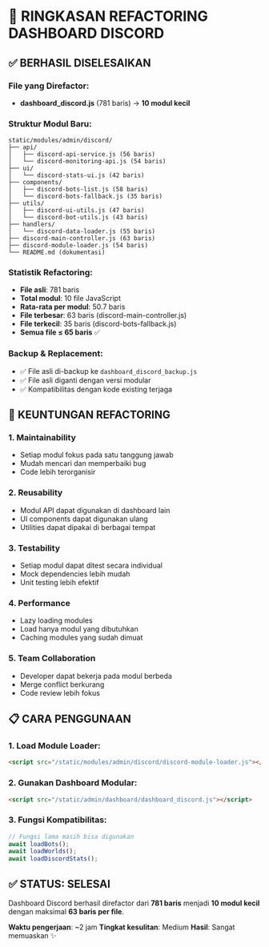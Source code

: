 # 🎯 RINGKASAN REFACTORING DASHBOARD DISCORD

## ✅ BERHASIL DISELESAIKAN

### File yang Direfactor:
- **dashboard_discord.js** (781 baris) → **10 modul kecil**

### Struktur Modul Baru:
```
static/modules/admin/discord/
├── api/
│   ├── discord-api-service.js (56 baris)
│   └── discord-monitoring-api.js (54 baris)
├── ui/
│   └── discord-stats-ui.js (42 baris)
├── components/
│   ├── discord-bots-list.js (58 baris)
│   └── discord-bots-fallback.js (35 baris)
├── utils/
│   ├── discord-ui-utils.js (47 baris)
│   └── discord-bot-utils.js (43 baris)
├── handlers/
│   └── discord-data-loader.js (55 baris)
├── discord-main-controller.js (63 baris)
├── discord-module-loader.js (54 baris)
└── README.md (dokumentasi)
```

### Statistik Refactoring:
- **File asli**: 781 baris
- **Total modul**: 10 file JavaScript
- **Rata-rata per modul**: 50.7 baris
- **File terbesar**: 63 baris (discord-main-controller.js)
- **File terkecil**: 35 baris (discord-bots-fallback.js)
- **Semua file ≤ 65 baris** ✅

### Backup & Replacement:
- ✅ File asli di-backup ke `dashboard_discord_backup.js`
- ✅ File asli diganti dengan versi modular
- ✅ Kompatibilitas dengan kode existing terjaga

## 🚀 KEUNTUNGAN REFACTORING

### 1. **Maintainability**
- Setiap modul fokus pada satu tanggung jawab
- Mudah mencari dan memperbaiki bug
- Code lebih terorganisir

### 2. **Reusability**
- Modul API dapat digunakan di dashboard lain
- UI components dapat digunakan ulang
- Utilities dapat dipakai di berbagai tempat

### 3. **Testability**
- Setiap modul dapat ditest secara individual
- Mock dependencies lebih mudah
- Unit testing lebih efektif

### 4. **Performance**
- Lazy loading modules
- Load hanya modul yang dibutuhkan
- Caching modules yang sudah dimuat

### 5. **Team Collaboration**
- Developer dapat bekerja pada modul berbeda
- Merge conflict berkurang
- Code review lebih fokus

## 📋 CARA PENGGUNAAN

### 1. Load Module Loader:
```html
<script src="/static/modules/admin/discord/discord-module-loader.js"></script>
```

### 2. Gunakan Dashboard Modular:
```html
<script src="/static/admin/dashboard/dashboard_discord.js"></script>
```

### 3. Fungsi Kompatibilitas:
```javascript
// Fungsi lama masih bisa digunakan
await loadBots();
await loadWorlds();
await loadDiscordStats();
```

## ✅ STATUS: SELESAI

Dashboard Discord berhasil direfactor dari **781 baris** menjadi **10 modul kecil** dengan maksimal **63 baris per file**.

**Waktu pengerjaan**: ~2 jam
**Tingkat kesulitan**: Medium
**Hasil**: Sangat memuaskan ✨

